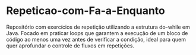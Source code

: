 # Repeticao-com-Fa-a-Enquanto
Repositório com exercícios de repetição utilizando a estrutura do-while em Java. Focado em praticar loops que garantem a execução de um bloco de código ao menos uma vez antes de verificar a condição, ideal para quem quer aprofundar o controle de fluxos em repetições.
